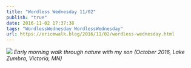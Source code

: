 ```yaml
---
title: "Wordless Wednesday 11/02"
publish: "true"
date: 2016-11-02 17:37:38
tags: "WordlessWednesday WordlessWednesday"
url: https://ericmwalk.blog/2016/11/02/wordless-wednesday.html
---
```


![](https://ericmwalk.blog/uploads/2022/fac58a08c8.jpg)
*Early morning walk through nature with my son (October 2016, Lake Zumbra, Victoria, MN)*